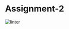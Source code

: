 # Assignment-2
 [![linter](https://github.com/hass0n3/Assignment-2/workflows/linter/badge.svg)](https://github.com/marketplace/actions/super-linter)  
